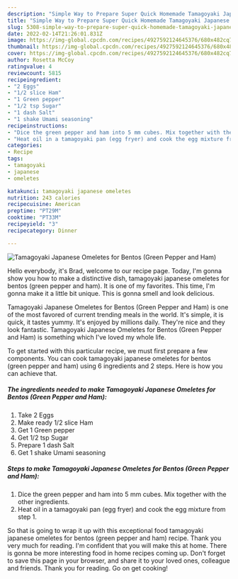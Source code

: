 ```yaml
---
description: "Simple Way to Prepare Super Quick Homemade Tamagoyaki Japanese Omeletes for Bentos (Green Pepper and Ham)"
title: "Simple Way to Prepare Super Quick Homemade Tamagoyaki Japanese Omeletes for Bentos (Green Pepper and Ham)"
slug: 5308-simple-way-to-prepare-super-quick-homemade-tamagoyaki-japanese-omeletes-for-bentos-green-pepper-and-ham
date: 2022-02-14T21:26:01.831Z
image: https://img-global.cpcdn.com/recipes/4927592124645376/680x482cq70/tamagoyaki-japanese-omeletes-for-bentos-green-pepper-and-ham-recipe-main-photo.jpg
thumbnail: https://img-global.cpcdn.com/recipes/4927592124645376/680x482cq70/tamagoyaki-japanese-omeletes-for-bentos-green-pepper-and-ham-recipe-main-photo.jpg
cover: https://img-global.cpcdn.com/recipes/4927592124645376/680x482cq70/tamagoyaki-japanese-omeletes-for-bentos-green-pepper-and-ham-recipe-main-photo.jpg
author: Rosetta McCoy
ratingvalue: 4
reviewcount: 5815
recipeingredient:
- "2 Eggs"
- "1/2 slice Ham"
- "1 Green pepper"
- "1/2 tsp Sugar"
- "1 dash Salt"
- "1 shake Umami seasoning"
recipeinstructions:
- "Dice the green pepper and ham into 5 mm cubes. Mix together with the other ingredients."
- "Heat oil in a tamagoyaki pan (egg fryer) and cook the egg mixture from step 1."
categories:
- Recipe
tags:
- tamagoyaki
- japanese
- omeletes

katakunci: tamagoyaki japanese omeletes 
nutrition: 243 calories
recipecuisine: American
preptime: "PT29M"
cooktime: "PT33M"
recipeyield: "3"
recipecategory: Dinner

---
```



![Tamagoyaki Japanese Omeletes for Bentos (Green Pepper and Ham)](https://img-global.cpcdn.com/recipes/4927592124645376/680x482cq70/tamagoyaki-japanese-omeletes-for-bentos-green-pepper-and-ham-recipe-main-photo.jpg)

Hello everybody, it's Brad, welcome to our recipe page. Today, I'm gonna show you how to make a distinctive dish, tamagoyaki japanese omeletes for bentos (green pepper and ham). It is one of my favorites. This time, I'm gonna make it a little bit unique. This is gonna smell and look delicious.



Tamagoyaki Japanese Omeletes for Bentos (Green Pepper and Ham) is one of the most favored of current trending meals in the world. It's simple, it is quick, it tastes yummy. It's enjoyed by millions daily. They're nice and they look fantastic. Tamagoyaki Japanese Omeletes for Bentos (Green Pepper and Ham) is something which I've loved my whole life.


To get started with this particular recipe, we must first prepare a few components. You can cook tamagoyaki japanese omeletes for bentos (green pepper and ham) using 6 ingredients and 2 steps. Here is how you can achieve that.

<!--inarticleads1-->

##### The ingredients needed to make Tamagoyaki Japanese Omeletes for Bentos (Green Pepper and Ham):

1. Take 2 Eggs
1. Make ready 1/2 slice Ham
1. Get 1 Green pepper
1. Get 1/2 tsp Sugar
1. Prepare 1 dash Salt
1. Get 1 shake Umami seasoning




<!--inarticleads2-->

##### Steps to make Tamagoyaki Japanese Omeletes for Bentos (Green Pepper and Ham):

1. Dice the green pepper and ham into 5 mm cubes. Mix together with the other ingredients.
1. Heat oil in a tamagoyaki pan (egg fryer) and cook the egg mixture from step 1.




So that is going to wrap it up with this exceptional food tamagoyaki japanese omeletes for bentos (green pepper and ham) recipe. Thank you very much for reading. I'm confident that you will make this at home. There is gonna be more interesting food in home recipes coming up. Don't forget to save this page in your browser, and share it to your loved ones, colleague and friends. Thank you for reading. Go on get cooking!
